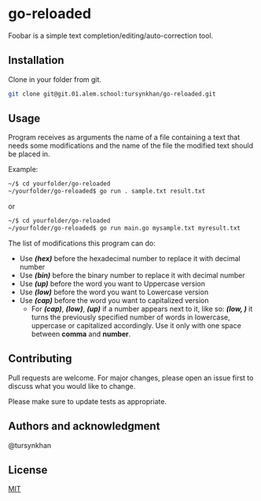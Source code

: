 # go-reloaded

Foobar is a simple text completion/editing/auto-correction tool.

## Installation

Clone in your folder from git.

```bash
git clone git@git.01.alem.school:tursynkhan/go-reloaded.git
```

## Usage

Program receives as arguments the name of a file containing a text that needs some modifications and the name of the file the modified text should be placed in.   

Example: 
```bash
~/$ cd yourfolder/go-reloaded
~/yourfolder/go-reloaded$ go run . sample.txt result.txt
```
or 


```bash
~/$ cd yourfolder/go-reloaded
~/yourfolder/go-reloaded$ go run main.go mysample.txt myresult.txt
```
The list of modifications this program can do:
- Use ***(hex)*** before the hexadecimal number to replace it with decimal number
- Use ***(bin)*** before the binary number to replace it with decimal number
- Use ***(up)*** before the word you want to Uppercase version
- Use ***(low)*** before the word you want to Lowercase version
- Use ***(cap)*** before the word you want to capitalized version
    - For ***(cap)***, ***(low)***, ***(up)*** if a number appears next to it, like so: ***(low, <number>)*** it turns the previously specified number of words in lowercase, uppercase or capitalized accordingly.
Use it only with one space between **comma** and **number**. 

## Contributing
Pull requests are welcome. For major changes, please open an issue first to discuss what you would like to change.

Please make sure to update tests as appropriate.

## Authors and acknowledgment
@tursynkhan

## License
[MIT](https://choosealicense.com/licenses/mit/)